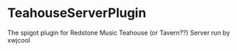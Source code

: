 # TeahouseServerPlugin
The spigot plugin for Redstone Music Teahouse (or Tavern??) Server run by xwjcool
